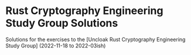 # Rust Cryptography Engineering Study Group Solutions
Solutions for the exercises to the [Uncloak Rust Cryptography Engineering Study Group] (2022-11-18 to 2022-03ish)